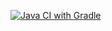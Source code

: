 [![Java CI with Gradle](https://github.com/Milllky/Selenide/actions/workflows/gradle.yml/badge.svg)](https://github.com/Milllky/Selenide/actions/workflows/gradle.yml)